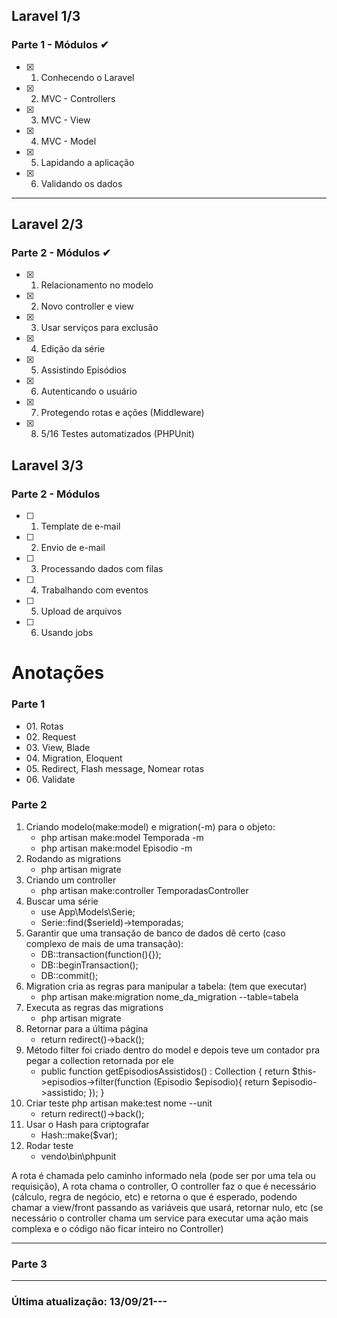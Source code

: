 
## Laravel 1/3

### Parte 1 - Módulos ✔
- [x] 01. Conhecendo o Laravel       
- [x] 02. MVC - Controllers          
- [x] 03. MVC - View                 
- [x] 04. MVC - Model                
- [x] 05. Lapidando a aplicação      
- [x] 06. Validando os dados         

---
## Laravel 2/3

### Parte 2 - Módulos ✔
- [x] 01. Relacionamento no modelo
- [x] 02. Novo controller e view 
- [x] 03. Usar serviços para exclusão 
- [x] 04. Edição da série 
- [x] 05. Assistindo Episódios 
- [x] 06. Autenticando o usuário
- [x] 07. Protegendo rotas e ações (Middleware)
- [x] 08. 5/16 Testes automatizados (PHPUnit)


## Laravel 3/3

### Parte 2 - Módulos
- [ ] 01. Template de e-mail
- [ ] 02. Envio de e-mail
- [ ] 03. Processando dados com filas
- [ ] 04. Trabalhando com eventos
- [ ] 05. Upload de arquivos
- [ ] 06. Usando jobs


# Anotações

### Parte 1
<ul>
    <li> 01. Rotas</li>
    <li> 02. Request</li>
    <li> 03. View, Blade</li>
    <li> 04. Migration, Eloquent</li>
    <li> 05. Redirect, Flash message, Nomear rotas</li>
    <li>  06. Validate</li>
</ul>


### Parte 2
<ol>
<li>
    Criando modelo(make:model) e migration(-m) para o objeto:
    <ul>
        <li> php artisan make:model Temporada -m </li>
        <li> php artisan make:model Episodio -m </li>
    </ul>
</li>
<li>
    Rodando as migrations
    <ul>
        <li>php artisan migrate</li>
    </ul>
</li>    
<li>
    Criando um controller
    <ul>
        <li> php artisan make:controller TemporadasController</ul>
    </ul>        
</li>       
<li>
    Buscar uma série
    <ul>
        <li> use App\Models\Serie; </li>
        <li> Serie::find($serieId)->temporadas; </li>
    </ul>       
</li>       
<li>
    Garantir que uma transação de banco de dados dê certo (caso complexo de mais de uma transação):
    <ul>
        <li> DB::transaction(function(){});</li>
        <li> DB::beginTransaction();</li>
        <li> DB::commit();</li>
    </ul>       
</li>       
<li>
    Migration cria as regras para manipular a tabela: (tem que executar)
    <ul>
        <li> php artisan make:migration nome_da_migration --table=tabela</li>
    </ul>       
</li>       
<li>
    Executa as regras das migrations
    <ul>
        <li>php artisan migrate</li>
    </ul>       
</li>       
<li>
    Retornar para a última página
    <ul>
        <li> return redirect()->back();</li>
    </ul>       
</li>       
<li>
    Método filter foi criado dentro do model e depois teve um contador pra pegar a collection retornada por ele
    <ul>
        <li> 
            public function getEpisodiosAssistidos() : Collection
            {
                return $this->episodios->filter(function (Episodio $episodio){
                    return $episodio->assistido;
                });
            }
        </li>
    </ul>       
</li>       
<li>
    Criar teste
        php artisan make:test nome --unit
    <ul>
        <li> return redirect()->back();</li>
    </ul>       
</li>       
<li>
    Usar o Hash para criptografar
    <ul>
        <li> Hash::make($var);</li>
    </ul>       
</li>       
<li>            
    Rodar teste
    <ul>
        <li> vendo\bin\phpunit</li>
    </ul>       
</li>       
</ol>

A rota é chamada pelo caminho informado nela (pode ser por uma tela ou requisição), 
A rota chama o controller, 
O controller faz o que é necessário (cálculo, regra de negócio, etc) e retorna o que é esperado, podendo chamar a view/front passando as variáveis que usará, retornar nulo, etc
(se necessário o controller chama um service para executar uma ação mais complexa e o código não ficar inteiro no Controller)

---

### Parte 3


---
### Última atualização: 13/09/21---

